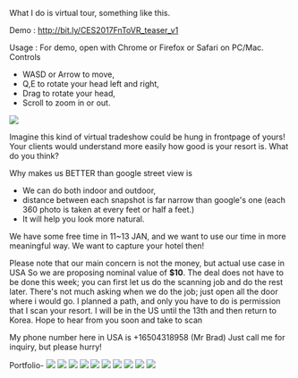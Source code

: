 What I do is virtual tour, something like this.

Demo : <a href="http://bit.ly/CES2017FnToVR_teaser_v1">http://bit.ly/CES2017FnToVR_teaser_v1</a>

Usage : For demo, open with Chrome or Firefox or Safari on PC/Mac.
Controls
- WASD or Arrow to move,
- Q,E to rotate your head left and right,
- Drag to rotate your head,
- Scroll to zoom in or out.


<img src="https://raw.githubusercontent.com/gqphd/illio_wikiwiki/master/WebResources/refimg/preview%20(1).png"/>


Imagine this kind of virtual tradeshow could be hung in frontpage of yours!
Your clients would understand more easily how good is your resort is.
What do you think?


Why makes us BETTER than google street view is
 - We can do both indoor and outdoor,
 - distance between each snapshot is far narrow than google's one
   (each 360 photo is taken at every feet or half a feet.)
 - It will help you look more natural.


We have some free time in 11~13 JAN, and we want to use our time in more meaningful way.
We want to capture your hotel then!

Please note that our main concern is not the money, but actual use case in USA
So we are proposing nominal value of <b>$10</b>.
The deal does not have to be done this week;
you can first let us do the scanning job and do the rest later.
There's not much asking when we do the job;
just open all the door where i would go. I planned a path,
and only you have to do is permission that I scan your resort.
I will be in the US until the 13th and then return to Korea.
Hope to hear from you soon and take to scan


My phone number here in USA is +16504318958 (Mr Brad)
Just call me for inquiry, but please hurry!


Portfolio-
<img src="https://raw.githubusercontent.com/gqphd/illio_wikiwiki/master/WebResources/PSA_image(factory)/slide%20(1).PNG"/>
<img src="https://raw.githubusercontent.com/gqphd/illio_wikiwiki/master/WebResources/PSA_image(factory)/slide%20(2).PNG"/>
<img src="https://raw.githubusercontent.com/gqphd/illio_wikiwiki/master/WebResources/PSA_image(factory)/slide%20(3).PNG"/>
<img src="https://raw.githubusercontent.com/gqphd/illio_wikiwiki/master/WebResources/PSA_image(factory)/slide%20(4).PNG"/>
<img src="https://raw.githubusercontent.com/gqphd/illio_wikiwiki/master/WebResources/PSA_image(factory)/slide%20(5).PNG"/>
<img src="https://raw.githubusercontent.com/gqphd/illio_wikiwiki/master/WebResources/PSA_image(factory)/slide%20(6).PNG"/>
<img src="https://raw.githubusercontent.com/gqphd/illio_wikiwiki/master/WebResources/PSA_image(factory)/slide%20(7).PNG"/>
<img src="https://raw.githubusercontent.com/gqphd/illio_wikiwiki/master/WebResources/PSA_image(factory)/slide%20(8).PNG"/>
<img src="https://raw.githubusercontent.com/gqphd/illio_wikiwiki/master/WebResources/PSA_image(factory)/slide%20(9).PNG"/>
<img src="https://raw.githubusercontent.com/gqphd/illio_wikiwiki/master/WebResources/PSA_image(factory)/slide%20(10).PNG"/>
